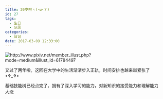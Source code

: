 ```yaml
---
title: 20岁啦ヽ(･ω･ゞ)
id: 27
tags:
  - 生日
  - 记录
categories:
  - 日记
date: 2017-03-09 12:33:00
---
```


<img src="/2017/03/09/27/508_e9265e80a509560b855784f26c225fc6-1280x814.jpg" alt="http://www.pixiv.net/member_illust.php?mode=medium&amp;illust_id=61784497" title="千夜QY3S id=49170305">

又过了两年啦，这回在大学中的生活渐渐步入正轨，时间安排也越来越紧张了•✞_✞•

基础技能树已经点完了，拥有了深入学习的能力，对新知识的接受能力和理解能力大涨
